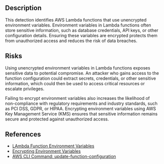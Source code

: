 ## Description

This detection identifies AWS Lambda functions that use unencrypted environment variables. Environment variables in Lambda functions often store sensitive information, such as database credentials, API keys, or other configuration details. Ensuring these variables are encrypted protects them from unauthorized access and reduces the risk of data breaches.

## Risks

Using unencrypted environment variables in Lambda functions exposes sensitive data to potential compromise. An attacker who gains access to the function configuration could extract secrets, credentials, or other sensitive information, which could then be used to access critical resources or escalate privileges.

Failing to encrypt environment variables also increases the likelihood of non-compliance with regulatory requirements and industry standards, such as PCI DSS, GDPR, or HIPAA. Encrypting environment variables using AWS Key Management Service (KMS) ensures that sensitive information remains secure and protected against unauthorized access.

## References

- [LAmbda Function Environment Variables](https://docs.aws.amazon.com/lambda/latest/dg/configuration-envvars.html)
- [Encrypting Environment Variables](https://docs.aws.amazon.com/lambda/latest/dg/configuration-envvars.html#configuration-envvars-encryption)
- [AWS CLI Command: update-function-configuration](https://docs.aws.amazon.com/cli/latest/reference/lambda/update-function-configuration.html)
